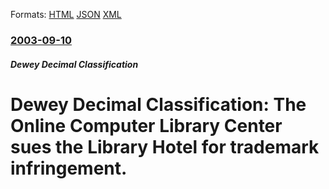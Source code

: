 
Formats: [HTML](/news/2003/09/10/dewey-decimal-classification-the-online-computer-library-center-sues-the-library-hotel-for-trademark-infringement.html)  [JSON](/news/2003/09/10/dewey-decimal-classification-the-online-computer-library-center-sues-the-library-hotel-for-trademark-infringement.json)  [XML](/news/2003/09/10/dewey-decimal-classification-the-online-computer-library-center-sues-the-library-hotel-for-trademark-infringement.xml)  

### [2003-09-10](/news/2003/09/10/index.md)

##### Dewey Decimal Classification
#  Dewey Decimal Classification: The Online Computer Library Center sues the Library Hotel for trademark infringement.



